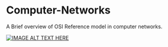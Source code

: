 # Computer-Networks
A Brief overview of OSI Reference model in computer networks.


[![IMAGE ALT TEXT HERE](https://img.youtube.com/vi/MDphqFaav34/0.jpg)](https://www.youtube.com/watch?v=MDphqFaav34)
